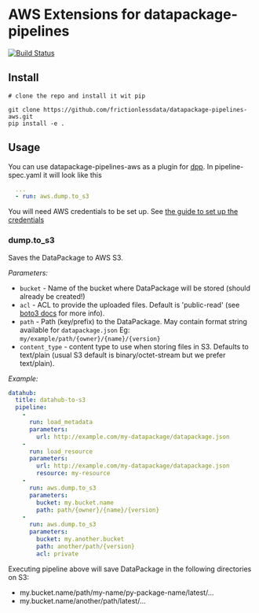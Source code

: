 # AWS Extensions for datapackage-pipelines

[![Build Status](https://travis-ci.org/frictionlessdata/datapackage-pipelines-aws.svg?branch=master)](https://travis-ci.org/frictionlessdata/datapackage-pipelines-aws)

## Install

```
# clone the repo and install it wit pip

git clone https://github.com/frictionlessdata/datapackage-pipelines-aws.git
pip install -e .
```

## Usage

You can use datapackage-pipelines-aws as a plugin for [dpp](https://github.com/frictionlessdata/datapackage-pipelines#datapackage-pipelines). In pipeline-spec.yaml it will look like this

```yaml
  ...
  - run: aws.dump.to_s3
```

You will need AWS credentials to be set up. See [the guide to set up the credentials](http://docs.aws.amazon.com/sdk-for-java/v1/developer-guide/credentials.html)

### dump.to_s3

Saves the DataPackage to AWS S3.

_Parameters:_

* `bucket` - Name of the bucket where DataPackage will be stored (should already be created!)
* `acl` - ACL to provide the uploaded files. Default is 'public-read' (see [boto3 docs](http://boto3.readthedocs.io/en/latest/reference/services/s3.html#S3.Client.put_object) for more info).
* `path` - Path (key/prefix) to the DataPackage. May contain format string available for `datapackage.json` Eg: `my/example/path/{owner}/{name}/{version}`
* `content_type` - content type to use when storing files in S3. Defaults to text/plain (usual S3 default is binary/octet-stream but we prefer text/plain).

_Example:_

```yaml
datahub:
  title: datahub-to-s3
  pipeline:
    -
      run: load_metadata
      parameters:
        url: http://example.com/my-datapackage/datapackage.json
    -
      run: load_resource
      parameters:
        url: http://example.com/my-datapackage/datapackage.json
        resource: my-resource
    -
      run: aws.dump.to_s3
      parameters:
        bucket: my.bucket.name
        path: path/{owner}/{name}/{version}
    -
      run: aws.dump.to_s3
      parameters:
        bucket: my.another.bucket
        path: another/path/{version}
        acl: private
```

Executing pipeline above will save DataPackage in the following directories on S3:
* my.bucket.name/path/my-name/py-package-name/latest/...
* my.bucket.name/another/path/latest/...
